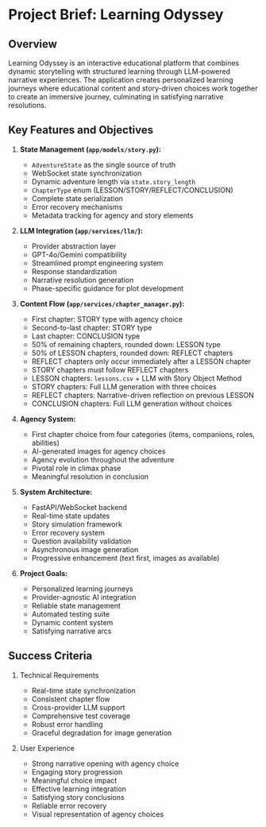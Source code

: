 # Project Brief: Learning Odyssey

## Overview
Learning Odyssey is an interactive educational platform that combines dynamic storytelling with structured learning through LLM-powered narrative experiences. The application creates personalized learning journeys where educational content and story-driven choices work together to create an immersive journey, culminating in satisfying narrative resolutions.

## Key Features and Objectives

1. **State Management (`app/models/story.py`):**
   * `AdventureState` as the single source of truth
   * WebSocket state synchronization
   * Dynamic adventure length via `state.story_length`
   * `ChapterType` enum (LESSON/STORY/REFLECT/CONCLUSION)
   * Complete state serialization
   * Error recovery mechanisms
   * Metadata tracking for agency and story elements

2. **LLM Integration (`app/services/llm/`):**
   * Provider abstraction layer
   * GPT-4o/Gemini compatibility
   * Streamlined prompt engineering system
   * Response standardization
   * Narrative resolution generation
   * Phase-specific guidance for plot development

3. **Content Flow (`app/services/chapter_manager.py`):**
   * First chapter: STORY type with agency choice
   * Second-to-last chapter: STORY type
   * Last chapter: CONCLUSION type
   * 50% of remaining chapters, rounded down: LESSON type
   * 50% of LESSON chapters, rounded down: REFLECT chapters
   * REFLECT chapters only occur immediately after a LESSON chapter
   * STORY chapters must follow REFLECT chapters
   * LESSON chapters: `lessons.csv` + LLM with Story Object Method
   * STORY chapters: Full LLM generation with three choices
   * REFLECT chapters: Narrative-driven reflection on previous LESSON
   * CONCLUSION chapters: Full LLM generation without choices

4. **Agency System:**
   * First chapter choice from four categories (items, companions, roles, abilities)
   * AI-generated images for agency choices
   * Agency evolution throughout the adventure
   * Pivotal role in climax phase
   * Meaningful resolution in conclusion

5. **System Architecture:**
   * FastAPI/WebSocket backend
   * Real-time state updates
   * Story simulation framework
   * Error recovery system
   * Question availability validation
   * Asynchronous image generation
   * Progressive enhancement (text first, images as available)

6. **Project Goals:**
   * Personalized learning journeys
   * Provider-agnostic AI integration
   * Reliable state management
   * Automated testing suite
   * Dynamic content system
   * Satisfying narrative arcs

## Success Criteria
1. Technical Requirements
   * Real-time state synchronization
   * Consistent chapter flow
   * Cross-provider LLM support
   * Comprehensive test coverage
   * Robust error handling
   * Graceful degradation for image generation

2. User Experience
   * Strong narrative opening with agency choice
   * Engaging story progression
   * Meaningful choice impact
   * Effective learning integration
   * Satisfying story conclusions
   * Reliable error recovery
   * Visual representation of agency choices
